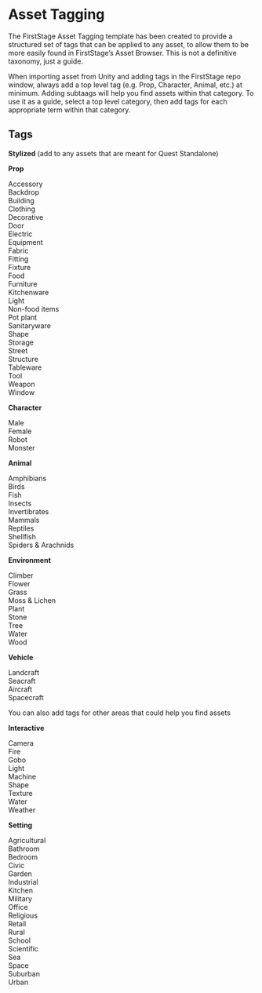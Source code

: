 # Asset Tagging

The FirstStage Asset Tagging template has been created to provide a structured set of tags that can be applied to any asset, to allow them to be more easily found in FirstStage’s Asset Browser. This is not a definitive taxonomy, just a guide.

When importing asset from Unity and adding tags in the FirstStage repo window, always add a top level tag (e.g. Prop, Character, Animal, etc.) at minimum. Adding subtaags will help you find assets within that category.  To use it as a guide, select a top level category, then add tags for each appropriate term within that category.

## Tags

**Stylized** (add to any assets that are meant for Quest Standalone)

**Prop**

Accessory\
Backdrop\
Building\
Clothing\
Decorative\
Door\
Electric\
Equipment\
Fabric\
Fitting\
Fixture\
Food\
Furniture\
Kitchenware\
Light\
Non-food items\
Pot plant\
Sanitaryware\
Shape\
Storage\
Street\
Structure\
Tableware\
Tool\
Weapon\
Window

**Character**

Male\
Female\
Robot\
Monster

**Animal**

Amphibians\
Birds\
Fish\
Insects\
Invertibrates\
Mammals\
Reptiles\
Shellfish\
Spiders & Arachnids

**Environment**

Climber\
Flower\
Grass\
Moss & Lichen\
Plant\
Stone\
Tree\
Water\
Wood

**Vehicle**

Landcraft\
Seacraft\
Aircraft\
Spacecraft

You can also add tags for other areas that could help you find assets

**Interactive**

Camera\
Fire\
Gobo\
Light\
Machine\
Shape\
Texture\
Water\
Weather

**Setting**

Agricultural\
Bathroom\
Bedroom\
Civic\
Garden\
Industrial\
Kitchen\
Military\
Office\
Religious\
Retail\
Rural\
School\
Scientific\
Sea\
Space\
Suburban\
Urban



